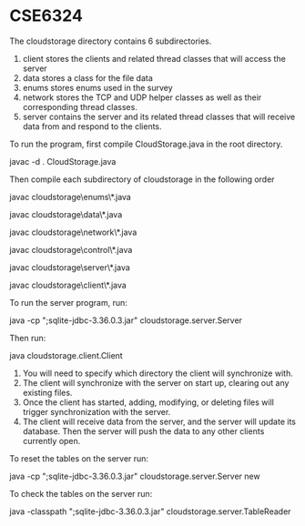 # CSE6324
The cloudstorage directory contains 6 subdirectories.

1) client stores the clients and related thread classes that will access the server
2) data stores a class for the file data
3) enums stores enums used in the survey
4) network stores the TCP and UDP helper classes as well as their corresponding thread classes.
5) server contains the server and its related thread classes that will receive data from and respond to the clients.

To run the program, first compile CloudStorage.java in the root directory.

javac -d . CloudStorage.java

Then compile each subdirectory of cloudstorage in the following order

javac cloudstorage\enums\\*.java

javac cloudstorage\data\\*.java

javac cloudstorage\network\\*.java

javac cloudstorage\control\\*.java

javac cloudstorage\server\\*.java

javac cloudstorage\client\\*.java

To run the server program, run: 

java -cp ";sqlite-jdbc-3.36.0.3.jar" cloudstorage.server.Server

Then run:

java cloudstorage.client.Client

1) You will need to specify which directory the client will synchronize with.
2) The client will synchronize with the server on start up, clearing out any existing files.
3) Once the client has started, adding, modifying, or deleting files will trigger synchronization with the server.
4) The client will receive data from the server, and the server will update its database. Then the server will push the data to any other clients currently open.

To reset the tables on the server run:

java -cp ";sqlite-jdbc-3.36.0.3.jar" cloudstorage.server.Server new


To check the tables on the server run:

java -classpath ";sqlite-jdbc-3.36.0.3.jar" cloudstorage.server.TableReader
